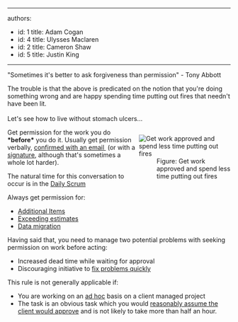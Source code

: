 

---
authors:
  - id: 1
    title: Adam Cogan
  - id: 4
    title: Ulysses Maclaren
  - id: 2
    title: Cameron Shaw
  - id: 5
    title: Justin King
---




<span class='intro'> <p>&quot;Sometimes it's better to ask forgiveness than permission&quot; - Tony Abbott</p>
<p>The trouble is that the above is predicated on the notion that you're doing something wrong and are happy spending time putting out fires that needn't have been lit.<br>&#160;<br>Let's see how to&#160;live without stomach ulcers... </p> </span>

<dl class="image" style="width&#58;207px;float&#58;right;clear&#58;right;"><dt><img alt="Get work approved and spend less time putting out fires" src="/Management/RulesToHappyClients/PublishingImages/SuccessfulProjects_PuttingOutFires.jpg" /> </dt>
<dd>Figure&#58; Get work approved and spend less time putting out fires </dd></dl>
<p>Get permission for the work you do <strong>*before*</strong> you do it. Usually get permission verbally, <a href="/Communication/RulesToBetterEmail/Pages/EmailToMyself.aspx">confirmed with an email&#160;</a> (or with a <a href="/Communication/RulesToBetterEmail/Pages/UseEmailSignatures.aspx" shape="rect">signature</a>, although that's sometimes a whole lot harder). </p>
<p>The natural time for this conversation to occur is in the <a href="/Management/RulesToSuccessfulProjects/Pages/DailyStandUpScrum.aspx">Daily Scrum</a></p>
<p>Always get permission for&#58; </p>
<ul><li><a href="/Management/RulesToHappyClients/Pages/DoYouGetApprovalForAdditionalItemsAndWhenEstimatesWillBeExceeded.aspx" shape="rect">Additional Items</a> </li>
<li><a href="/Management/RulesToHappyClients/Pages/DoYouGetApprovalForAdditionalItemsAndWhenEstimatesWillBeExceeded.aspx" shape="rect">Exceeding estimates</a> </li>
<li><a href="/Management/RulesToSuccessfulProjects/Pages/PerformMigrationProceduresWithAnApprovedReleasePlan.aspx" shape="rect">Data migration</a> </li></ul>
<p>Having said that, you need to manage two potential problems with seeking permission on work before acting&#58; </p>
<ul><li>Increased dead time while waiting for approval </li>
<li>Discouraging initiative to <a href="http&#58;//www.ssw.com.au/ssw/Standards/Rules/RulesToBeingSoftwareConsultantsDealingWithClients.aspx#FixProblemsFast" shape="rect">fix problems&#160;quickly</a></li></ul>
<p>This rule is not generally applicable if&#58; </p>
<ul><li>You are working on an <a href="/Management/RulesToBeingSoftwareConsultants-DealingWithClients/Pages/Ad-hocWorkAndProjectManagedWork.aspx" shape="rect">ad hoc</a> basis on a&#160;client managed project </li>
<li>The task is an obvious task which you would <a href="/Communication/RulesToBetterEmail/Pages/AssumeNecessaryTasks.aspx" shape="rect">reasonably assume the client would approve</a> and is not likely to take more than half an hour. </li></ul>


